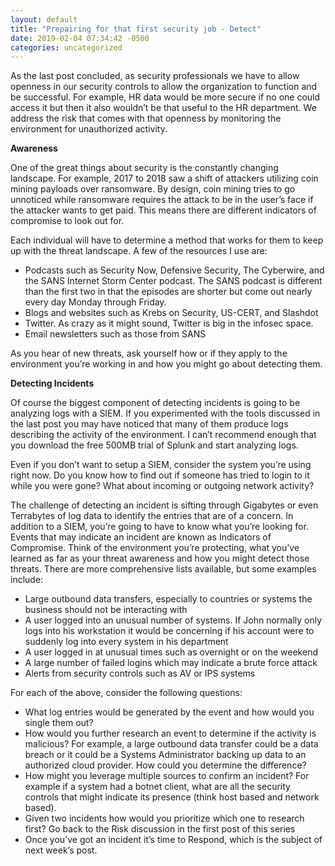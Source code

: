 ```yaml
---
layout: default
title: "Prepairing for that first security job - Detect"
date: 2019-02-04 07:34:42 -0500
categories: uncategorized
---
```


As the last post concluded, as security professionals we have to allow openness in our security controls to allow the organization to function and be successful. For example, HR data would be more secure if no one could access it but then it also wouldn’t be that useful to the HR department. We address the risk that comes with that openness by monitoring the environment for unauthorized activity.

**Awareness**

One of the great things about security is the constantly changing landscape. For example, 2017 to 2018 saw a shift of attackers utilizing coin mining payloads over ransomware. By design, coin mining tries to go unnoticed while ransomware requires the attack to be in the user’s face if the attacker wants to get paid. This means there are different indicators of compromise to look out for.

Each individual will have to determine a method that works for them to keep up with the threat landscape. A few of the resources I use are:

* Podcasts such as Security Now, Defensive Security, The Cyberwire, and the SANS Internet Storm Center podcast. The SANS podcast is different than the first two in that the episodes are shorter but come out nearly every day Monday through Friday.
* Blogs and websites such as Krebs on Security, US-CERT, and Slashdot
* Twitter. As crazy as it might sound, Twitter is big in the infosec space.
* Email newsletters such as those from SANS

As you hear of new threats, ask yourself how or if they apply to the environment you’re working in and how you might go about detecting them.

**Detecting Incidents** 

Of course the biggest component of detecting incidents is going to be analyzing logs with a SIEM. If you experimented with the tools discussed in the last post you may have noticed that many of them produce logs describing the activity of the environment. I can’t recommend enough that you download the free 500MB trial of Splunk and start analyzing logs.

Even if you don’t want to setup a SIEM, consider the system you’re using right now. Do you know how to find out if someone has tried to login to it while you were gone? What about incoming or outgoing network activity?

The challenge of detecting an incident is sifting through Gigabytes or even Terrabytes of log data to identify the entries that are of a concern. In addition to a SIEM,  you’re going to have to know what you’re looking for. Events that may indicate an incident are known as Indicators of Compromise. Think of the environment you’re protecting, what you’ve learned as far as your threat awareness and how you might detect those threats. There are more comprehensive lists available, but some examples include:

* Large outbound data transfers, especially to countries or systems the business should not be interacting with
* A user logged into an unusual number of systems. If John normally only logs into his workstation it would be concerning if his account were to suddenly log into every system in his department
* A user logged in at unusual times such as overnight or on the weekend
* A large number of failed logins which may indicate a brute force attack
* Alerts from security controls such as AV or IPS systems

For each of the above, consider the following questions:

* What log entries would be generated by the event and how would you single them out?
* How would you further research an event to determine if the activity is malicious? For example, a large outbound data transfer could be a data breach or it could be a Systems Administrator backing up data to an authorized cloud provider. How could you determine the difference?
* How might you leverage multiple sources to confirm an incident? For example if a system had a botnet client, what are all the security controls that might indicate its presence (think host based and network based).
* Given two incidents how would you prioritize which one to research first? Go back to the Risk discussion in the first post of this series
* Once you’ve got an incident it’s time to Respond, which is the subject of next week’s post.


